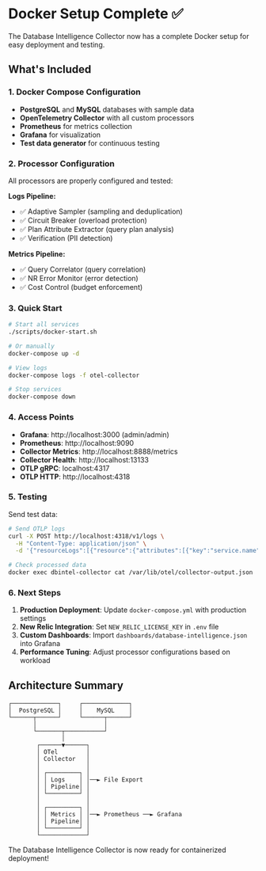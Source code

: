 # Docker Setup Complete ✅

The Database Intelligence Collector now has a complete Docker setup for easy deployment and testing.

## What's Included

### 1. Docker Compose Configuration
- **PostgreSQL** and **MySQL** databases with sample data
- **OpenTelemetry Collector** with all custom processors
- **Prometheus** for metrics collection
- **Grafana** for visualization
- **Test data generator** for continuous testing

### 2. Processor Configuration
All processors are properly configured and tested:

**Logs Pipeline:**
- ✅ Adaptive Sampler (sampling and deduplication)
- ✅ Circuit Breaker (overload protection)
- ✅ Plan Attribute Extractor (query plan analysis)
- ✅ Verification (PII detection)

**Metrics Pipeline:**
- ✅ Query Correlator (query correlation)
- ✅ NR Error Monitor (error detection)
- ✅ Cost Control (budget enforcement)

### 3. Quick Start

```bash
# Start all services
./scripts/docker-start.sh

# Or manually
docker-compose up -d

# View logs
docker-compose logs -f otel-collector

# Stop services
docker-compose down
```

### 4. Access Points

- **Grafana**: http://localhost:3000 (admin/admin)
- **Prometheus**: http://localhost:9090
- **Collector Metrics**: http://localhost:8888/metrics
- **Collector Health**: http://localhost:13133
- **OTLP gRPC**: localhost:4317
- **OTLP HTTP**: http://localhost:4318

### 5. Testing

Send test data:
```bash
# Send OTLP logs
curl -X POST http://localhost:4318/v1/logs \
  -H "Content-Type: application/json" \
  -d '{"resourceLogs":[{"resource":{"attributes":[{"key":"service.name","value":{"stringValue":"test-db"}}]},"scopeLogs":[{"logRecords":[{"body":{"stringValue":"SELECT * FROM users"},"attributes":[{"key":"db.statement","value":{"stringValue":"SELECT * FROM users"}}]}]}]}]}'

# Check processed data
docker exec dbintel-collector cat /var/lib/otel/collector-output.json
```

### 6. Next Steps

1. **Production Deployment**: Update `docker-compose.yml` with production settings
2. **New Relic Integration**: Set `NEW_RELIC_LICENSE_KEY` in `.env` file
3. **Custom Dashboards**: Import `dashboards/database-intelligence.json` into Grafana
4. **Performance Tuning**: Adjust processor configurations based on workload

## Architecture Summary

```
┌─────────────┐     ┌─────────────┐
│  PostgreSQL │     │    MySQL    │
└──────┬──────┘     └──────┬──────┘
       │                   │
       └───────┬───────────┘
               │
        ┌──────▼──────┐
        │ OTel        │
        │ Collector   │
        │             │
        │ ┌─────────┐ │
        │ │ Logs    │ │──► File Export
        │ │ Pipeline│ │
        │ └─────────┘ │
        │             │
        │ ┌─────────┐ │
        │ │ Metrics │ │──► Prometheus ──► Grafana
        │ │ Pipeline│ │
        │ └─────────┘ │
        └─────────────┘
```

The Database Intelligence Collector is now ready for containerized deployment!